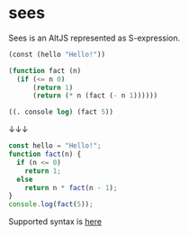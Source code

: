 # sees
Sees is an AltJS represented as S-expression.

``` lisp
(const (hello "Hello!"))

(function fact (n)
  (if (<= n 0)
      (return 1)
      (return (* n (fact (- n 1))))))

((. console log) (fact 5))
```

↓↓↓

``` js
const hello = "Hello!";
function fact(n) {
  if (n <= 0)
    return 1;
  else
    return n * fact(n - 1);
}
console.log(fact(5));
```

Supported syntax is [here](./test.js)
